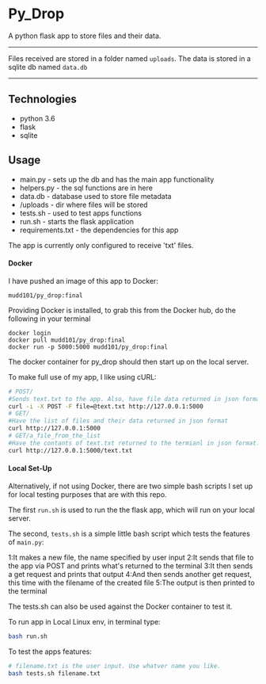# Py_Drop

A python flask app to store files and their data.

---
Files received are stored in a folder named `uploads`.
The data is stored in a sqlite db named `data.db`

---

## Technologies

* python 3.6
* flask
* sqlite

## Usage

* main.py - sets up the db and has the main app functionality
* helpers.py - the sql functions are in here
* data.db - database used to store file metadata
* /uploads - dir where files will be stored
* tests.sh - used to test apps functions
* run.sh - starts the flask application
* requirements.txt - the dependencies for this app

The app is currently only configured to receive 'txt' files.

#### Docker

I have pushed an image of this app to Docker:

`mudd101/py_drop:final`

Providing Docker is installed, to grab this from the Docker hub, do the following in your terminal

```
docker login
docker pull mudd101/py_drop:final
docker run -p 5000:5000 mudd101/py_drop:final
```
The docker container for py_drop should then start up on the local server.

To make full use of my app, I like using cURL:

```bash
# POST/ 
#Sends text.txt to the app. Also, have file data returned in json format.
curl -i -X POST -F file=@text.txt http://127.0.0.1:5000
# GET/ 
#Have the list of files and their data returned in json format
curl http://127.0.0.1:5000
# GET/a_file_from_the_list
#Have the contants of text.txt returned to the termianl in json format.
curl http://127.0.0.1:5000/text.txt
```

#### Local Set-Up

Alternatively, if not using Docker, there are two simple bash scripts I set up for local testing purposes that are with this repo.

The first `run.sh` is used to run the the flask app, which will run on your local server.

The second, `tests.sh` is a simple little bash script which tests the features of `main.py`:

1:It makes a new file, the name specified by user input
2:It sends that file to the app via POST and prints what's returned to the terminal
3:It then sends a get request and prints that output
4:And then sends another get request, this time with the filename of the created file
5:The output is then printed to the terminal

The tests.sh can also be used against the Docker container to test it.

To run app in Local Linux env, in terminal type:
```bash
bash run.sh
```
To test the apps features:
```bash
# filename.txt is the user input. Use whatver name you like.
bash tests.sh filename.txt
```
